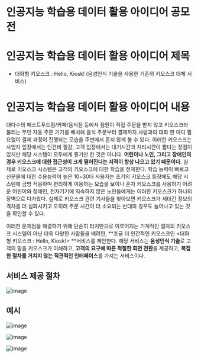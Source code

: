 # 인공지능 학습용 데이터 활용 아이디어 공모전  

# 인공지능 학습용 데이터 활용 아이디어 제목  
- 대화형 키오스크 : Hello, Kiosk! (음성인식 기술을 사용한 기존의 키오스크 대체 서비스) 

# 인공지능 학습용 데이터 활용 아이디어 내용  
 대다수의 패스트푸드점/카페/음식점 등에서 점원이 직접 주문을 받지 않고 키오스크라 불리는 무인 자동 주문 기기를 배치해 음식 주문부터 결제까지 사람과의 대화 한 마디 필요없이 결제 과정이 진행되는 모습을 주변에서 흔치 않게 볼 수 있다. 이러한 키오스크는 사업자 입장에서는 인건비 절감, 고객 입장에서는 대기시간과 처리시간이 짧다는 장점이 있지만 해당 시스템이 모두에게 좋기만 한 것은 아니다. **어린이나 노인, 그리고 장애인의 경우 키오스크에 대한 접근성이 크게 떨어진다는 지적이 항상 나오고 있기 때문이다.** 실제로 키오스크 시스템은 고객의 키오스크에 대한 학습을 전제한다. 학습 능력이 빠르고 신문물에 대한 수용능력이 높은 10~30대 사용자는 초기의 키오스크 등장에도 해당 시스템에 금방 적응하며 편리하게 이용하는 모습을 보이나 혼자 키오스크를 사용하기 어려운 어린이와 장애인, 전자기기에 익숙하지 않은 노인들에게는 이러한 키오스크가 하나의 장벽으로 다가왔다. 실제로 키오스크 관련 기사들을 찾아보면 키오스크가 세대간 정보의 격차를 더 심화시키고 오히려 주문 시간이 더 소요되는 반대의 경우도 늘어나고 있는 것을 확인할 수 있다.  


 이러한 문제점을 해결하기 위해 단순히 터치만으로 이루어지는 기계적인 절차의 키오스크 시스템이 아닌 더욱 다양한 사람들을 배려한, **조금 더 인간적인 키오스크인 <대화형 키오스크 : Hello, Kiosk!> **서비스를 제안한다. 해당 서비스는 **음성인식 기술**로 고객의 말을 키오스크가 이해하고, **고객의 요구에 따른 적절한 화면 전환**을 제공하고, **복잡한 절차를 거치지 않는 직관적인 인터페이스**를 가지는 서비스이다.  

## 서비스 제공 절차  

![image](https://user-images.githubusercontent.com/32921115/105442899-fa196d00-5cad-11eb-927a-514028489117.png)  

## 예시  

![image](https://user-images.githubusercontent.com/32921115/105443075-45338000-5cae-11eb-9802-3b36a405de45.png)  

![image](https://user-images.githubusercontent.com/32921115/105443108-541a3280-5cae-11eb-9e08-e31690512d7c.png)  

![image](https://user-images.githubusercontent.com/32921115/105443117-58465000-5cae-11eb-82c6-197534fab9be.png)  
